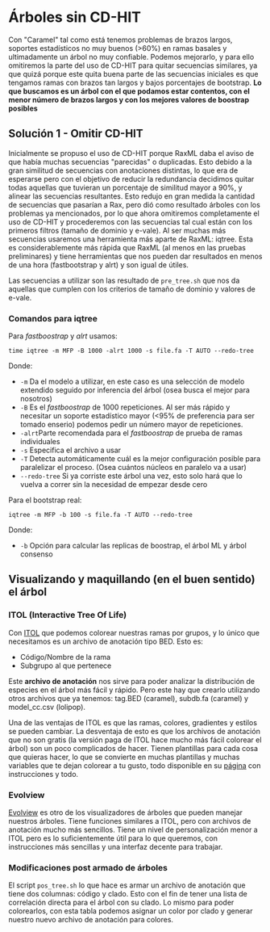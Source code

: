 # Árboles sin CD-HIT

Con "Caramel" tal como está tenemos problemas de brazos largos, soportes estadísticos no muy buenos (>60%) en ramas basales y ultimadamente un árbol no muy confiable. Podemos mejorarlo, y para ello omitiremos la parte del uso de CD-HIT para quitar secuencias similares, ya que quizá porque este quita buena parte de las secuencias iniciales es que tengamos ramas con brazos tan largos y bajos porcentajes de bootstrap. **Lo que buscamos es un árbol con el que podamos estar contentos, con el menor número de brazos largos y con los mejores valores de boostrap posibles**

## Solución 1 - Omitir CD-HIT

Inicialmente se propuso el uso de CD-HIT porque RaxML daba el aviso de que había muchas secuencias "parecidas" o duplicadas. Esto debido a la gran similitud de secuencias con anotaciones distintas, lo que era de esperarse pero con el objetivo de reducir la redundancia decidimos quitar todas aquellas que tuvieran un porcentaje de similitud mayor a 90%, y alinear las secuencias resultantes. Esto redujo en gran medida la cantidad de secuencias que pasarían a Rax, pero dió como resultado árboles con los problemas ya mencionados, por lo que ahora omitiremos completamente el uso de CD-HIT y procederemos con las secuencias tal cual están con los primeros filtros (tamaño de dominio y e-vale). Al ser muchas más secuencias usaremos una herramienta más aparte de RaxML: iqtree. Esta es considerablemente más rápida que RaxML (al menos en las pruebas preliminares) y tiene herramientas que nos pueden dar resultados en menos de una hora (fastbootstrap y alrt) y son igual de útiles.

Las secuencias a utilizar son las resultado de `pre_tree.sh` que nos da aquellas que cumplen con los criterios de tamaño de dominio y valores de e-vale.

### Comandos para iqtree

Para _fastboostrap_  y _alrt_ usamos:

`time iqtree -m MFP -B 1000 -alrt 1000 -s file.fa -T AUTO --redo-tree`

Donde:

- `-m` Da el modelo a utilizar, en este caso es una selección de modelo extendido seguido por inferencia del árbol (osea busca el mejor para nosotros)
- `-B` Es el _fastboostrap_ de 1000 repeticiones. Al ser más rápido y necesitar un soporte estadístico mayor (<95% de preferencia para ser tomado enserio) podemos pedir un número mayor de repeticiones.
- `-alrt`Parte recomendada para el _fastboostrap_ de prueba de ramas individuales
- `-s` Especifica el archivo a usar
- `-T` Detecta automáticamente cuál es la mejor configuración posible para paralelizar el proceso. (Osea cuántos núcleos en paralelo va a usar)
- `--redo-tree` Si ya corriste este árbol una vez, esto solo hará que lo vuelva a correr sin la necesidad de empezar desde cero

Para el bootstrap real:

`iqtree -m MFP -b 100 -s file.fa -T AUTO --redo-tree`

Donde:

- `-b` Opción para calcular las replicas de boostrap, el árbol ML y árbol consenso

## Visualizando y maquillando (en el buen sentido) el árbol

### ITOL (Interactive Tree Of Life)
Con [ITOL](https://itol.embl.de/) que podemos colorear nuestras ramas por grupos, y lo único que necesitamos es un archivo de anotación tipo BED. Esto es:

- Código/Nombre de la rama
- Subgrupo al que pertenece

Este **archivo de anotación** nos sirve para poder analizar la distribución de especies en el árbol más fácil y rápido. Pero este hay que crearlo utilizando otros archivos que ya tenemos: tag.BED (caramel), subdb.fa (caramel) y model_cc.csv (lolipop).

Una de las ventajas de ITOL es que las ramas, colores, gradientes y estilos se pueden cambiar. La desventaja de esto es que los archivos de anotación que no son gratis (la versión paga de ITOL hace mucho más fácil colorear el árbol) son un poco complicados de hacer. Tienen plantillas para cada cosa que quieras hacer, lo que se convierte en muchas plantillas y muchas variables que te dejan colorear a tu gusto, todo disponible en su [página](https://itol.embl.de/help.cgi#intro) con instrucciones y todo.

### Evolview

[Evolview](https://www.evolgenius.info/evolview/#/) es otro de los visualizadores de árboles que pueden manejar nuestros árboles. Tiene funciones similares a ITOL, pero con archivos de anotación mucho más sencillos. Tiene un nivel de personalización menor a ITOL pero es lo suficientemente útil para lo que queremos, con instrucciones más sencillas y una interfaz decente para trabajar.

### Modificaciones post armado de árboles

El script `pos_tree.sh` lo que hace es armar un archivo de anotación que tiene dos columnas: código y clado. Esto con el fin de tener una lista de correlación directa para el árbol con su clado. Lo mismo para poder colorearlos, con esta tabla podemos asignar un color por clado y generar nuestro nuevo archivo de anotación para colores.
